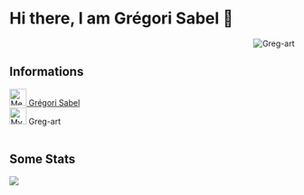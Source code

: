 # Hi there, I am Grégori Sabel 👋

<p align="right"> <img src="https://komarev.com/ghpvc/?username=Greg-art&label=Visualizações&color=blue&style=plastic" alt="Greg-art" /> </p>

## Informations
  

<a href="https://www.linkedin.com/in/gr%C3%A9gori-sabel-7b80901a3/" target="_blank">
  <img alt="Meu Linkedin" width="30px" src="https://cdn.jsdelivr.net/npm/simple-icons@v3/icons/linkedin.svg" />
  Grégori Sabel
</a>
<br/>
<a href="https://github.com/greg-art" target="_blank" style="text-decoration:none">
  <img alt="My Github " width="30px" src="https://cdn.jsdelivr.net/npm/simple-icons@v3/icons/github.svg" />
  Greg-art 
</a>



<br/>
<br/>
  
## Some Stats
<img src="https://github-readme-stats.vercel.app/api?username=Greg-art&&show_icons=true&title_color=DBCBA7&icon_color=F9F9BD&text_color=daf7dc&bg_color=38342B" border=0 style="border:0; text-decoration:none; outline:none">

<!--
<img src="https://github-readme-stats.vercel.app/api?username=Greg-art&&show_icons=true&title_color=86AB6F&icon_color=86AB6F&text_color=545240&bg_color=FFFFFF" border="0" style="border:0; text-decoration:none; outline:none">
-->




<!--
**Greg-art/Greg-art** is a ✨ _special_ ✨ repository because its `README.md` (this file) appears on your GitHub profile.

Here are some ideas to get you started:

- 🔭 I’m currently working on ...
- 🌱 I’m currently learning ...
- 👯 I’m looking to collaborate on ...
- 🤔 I’m looking for help with ...
- 💬 Ask me about ...
- 📫 How to reach me: ...
- 😄 Pronouns: ...
- ⚡ Fun fact: ...
-->
